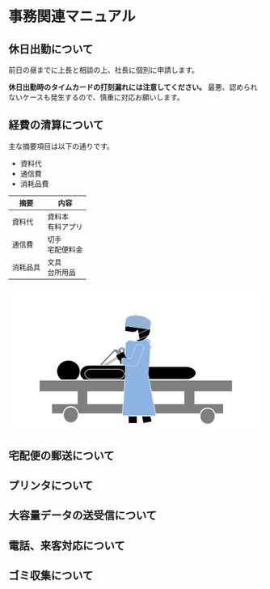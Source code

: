 # 事務関連マニュアル
## 休日出勤について
前日の昼までに上長と相談の上、社長に個別に申請します。

**休日出勤時のタイムカードの打刻漏れには注意してください。**
最悪、認められないケースも発生するので、慎重に対応お願いします。

## 経費の清算について
主な摘要項目は以下の通りです。
- 資料代
- 通信費
- 消耗品費

|摘要 |内容
|--|--
|資料代 |資料本<br>有料アプリ
|通信費 |切手<br>宅配便料金
|消耗品具|文具<br>台所用品

![切手代](img/2021.png)

## 宅配便の郵送について
## プリンタについて
## 大容量データの送受信について
## 電話、来客対応について
## ゴミ収集について